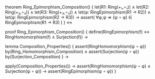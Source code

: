 theorem Ring_Epimorphism_Composition() {
  let(R1: Ring(+₁,∘₁)) ∧
  let(R2: Ring(+₂,∘₂)) ∧
  let(R3: Ring(+₃,∘₃)) ∧
  let(φ: RingEpimorphism(R1 → R2)) ∧
  let(ψ: RingEpimorphism(R2 → R3)) →
  assert(
    ∀φ,ψ ⇒ (ψ ∘ φ) ∈ RingEpimorphism(R1 → R3)
  )
} ↔

proof Ring_Epimorphism_Composition() {
  define(RingEpimorphism(f) ↔ RingHomomorphism(f) ∧ Surjection(f)) →
  
  lemma Composition_Properties() {
    assert(RingHomomorphism(ψ ∘ φ)) by(Ring_Homomorphism_Composition) ∧
    assert(Surjection(ψ ∘ φ)) by(Surjection_Composition)
  } →
  
  apply(Composition_Properties()) →
  assert(RingHomomorphism(ψ ∘ φ) ∧ Surjection(ψ ∘ φ)) →
  assert(RingEpimorphism(ψ ∘ φ))
}